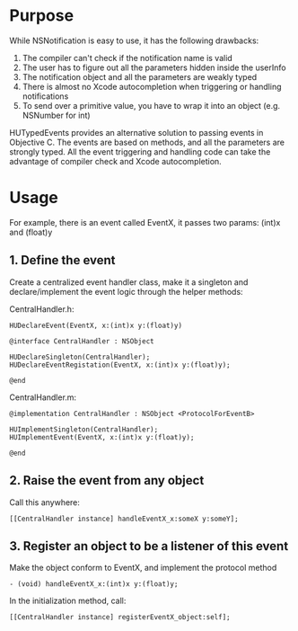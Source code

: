 
Purpose
=======

While NSNotification is easy to use, it has the following drawbacks:

1. The compiler can't check if the notification name is valid
2. The user has to figure out all the parameters hidden inside the userInfo
3. The notification object and all the parameters are weakly typed
4. There is almost no Xcode autocompletion when triggering or handling notifications
5. To send over a primitive value, you have to wrap it into an object (e.g. NSNumber for int)

HUTypedEvents provides an alternative solution to passing events in Objective C. The events are based on methods, and all the parameters are strongly typed. All the event triggering and handling code can take the advantage of compiler check and Xcode autocompletion.


Usage
=====

For example, there is an event called EventX, it passes two params: (int)x and (float)y
 
## 1. Define the event

Create a centralized event handler class, make it a singleton and declare/implement the event logic through the helper methods:
 
CentralHandler.h:

    HUDeclareEvent(EventX, x:(int)x y:(float)y)
    
    @interface CentralHandler : NSObject
    
    HUDeclareSingleton(CentralHandler);
    HUDeclareEventRegistation(EventX, x:(int)x y:(float)y);
    
    @end
 
CentralHandler.m:
 
    @implementation CentralHandler : NSObject <ProtocolForEventB>
    
    HUImplementSingleton(CentralHandler);
    HUImplementEvent(EventX, x:(int)x y:(float)y);
    
    @end
 
## 2. Raise the event from any object

Call this anywhere:

    [[CentralHandler instance] handleEventX_x:someX y:someY];
 
## 3. Register an object to be a listener of this event
 
Make the object conform to EventX, and implement the protocol method

    - (void) handleEventX_x:(int)x y:(float)y;
 
In the initialization method, call:

    [[CentralHandler instance] registerEventX_object:self];

